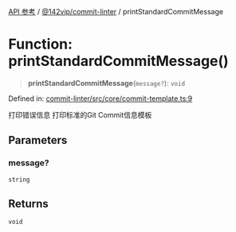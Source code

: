 [API 参考](../wiki/Home) / [@142vip/commit-linter](../wiki/@142vip.commit-linter) / printStandardCommitMessage

# Function: printStandardCommitMessage()

> **printStandardCommitMessage**(`message?`): `void`

Defined in: [commit-linter/src/core/commit-template.ts:9](https://github.com/142vip/core-x/blob/15d5bc9ef4bece78c0e60bdf074a2d245f625100/packages/commit-linter/src/core/commit-template.ts#L9)

打印错误信息
打印标准的Git Commit信息模板

## Parameters

### message?

`string`

## Returns

`void`
